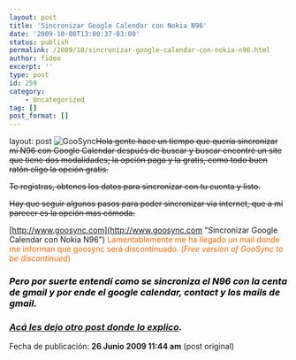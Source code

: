 ```yaml
---
layout: post
title: 'Sincronizar Google Calendar con Nokia N96'
date: '2009-10-08T13:00:37-03:00'
status: publish
permalink: /2009/10/sincronizar-google-calendar-con-nokia-n96.html
author: fideo
excerpt: ''
type: post
id: 259
category:
    - Uncategorized
tag: []
post_format: []
---
```

layout: post
![](https://www.goosync.com/images/goosync_logo.jpg "GooSync ")<span style="text-decoration: line-through;">Hola gente hace un tiempo que quería sincronizar mi N96 con Google Calendar después de buscar y buscar encontré un site que tiene dos modalidades; la opción paga y la gratis, como todo buen ratón eligo la opción gratis.</span>

<span style="text-decoration: line-through;">Te registras, obtenes los datos para sincronizar con tu cuenta y listo.</span>

<span style="text-decoration: line-through;">Hay que seguir algunos pasos para poder sincronizar via internet, que a mi parecer es la opción mas cómoda.</span>

[http://www.goosync.com](http://www.goosync.com "Sincronizar Google Calendar con Nokia N96") <span style="color: #ff6600;">Lamentablemente me ha llegado un mail donde me informan que goosync será discontinuado. (*Free version of GooSync to be discontinued*)</span>

### <span style="color: #ff6600;">*<span style="color: #000000;">**Pero por suerte entendí como se sincroniza el N96 con la centa de gmail y por ende el google calendar, contact y los mails de gmail.**</span>*</span>

### <span style="color: #ff6600;">*<span style="color: #000000;">**[Acá les dejo otro post donde lo explico](http://www.fideox.com.ar/2010/01/18/sincronizar-n96-con-google-calendar-y-contactos/ "Sincronizar Google con Nokia N96").** </span>*</span>

<span id="timestamp">Fecha de publicación: **26 Junio 2009 11:44 am** (post original)  
</span>